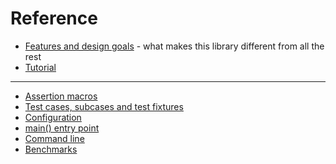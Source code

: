 Reference
=======

- [Features and design goals](features.md) - what makes this library different from all the rest
- [Tutorial](tutorial.md)

---------------

- [Assertion macros](assertions.md)
- [Test cases, subcases and test fixtures](testcases.md)
- [Configuration](configuration.md)
- [main() entry point](main.md)
- [Command line](commandline.md)
- [Benchmarks](benchmarks.md)
